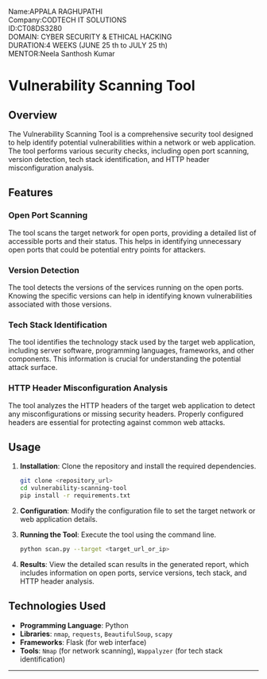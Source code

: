 Name:APPALA RAGHUPATHI<br>
Company:CODTECH IT SOLUTIONS<br>
ID:CT08DS3280<br>
DOMAIN: CYBER SECURITY & ETHICAL HACKING<br>
DURATION:4 WEEKS (JUNE 25 th to JULY 25 th)<br>
MENTOR:Neela Santhosh Kumar<br>



# Vulnerability Scanning Tool

## Overview

The Vulnerability Scanning Tool is a comprehensive security tool designed to help identify potential vulnerabilities within a network or web application. The tool performs various security checks, including open port scanning, version detection, tech stack identification, and HTTP header misconfiguration analysis.

## Features

### Open Port Scanning
The tool scans the target network for open ports, providing a detailed list of accessible ports and their status. This helps in identifying unnecessary open ports that could be potential entry points for attackers.

### Version Detection
The tool detects the versions of the services running on the open ports. Knowing the specific versions can help in identifying known vulnerabilities associated with those versions.

### Tech Stack Identification
The tool identifies the technology stack used by the target web application, including server software, programming languages, frameworks, and other components. This information is crucial for understanding the potential attack surface.

### HTTP Header Misconfiguration Analysis
The tool analyzes the HTTP headers of the target web application to detect any misconfigurations or missing security headers. Properly configured headers are essential for protecting against common web attacks.

## Usage

1. **Installation**: Clone the repository and install the required dependencies.
   ```sh
   git clone <repository_url>
   cd vulnerability-scanning-tool
   pip install -r requirements.txt
   ```

2. **Configuration**: Modify the configuration file to set the target network or web application details.

3. **Running the Tool**: Execute the tool using the command line.
   ```sh
   python scan.py --target <target_url_or_ip>
   ```

4. **Results**: View the detailed scan results in the generated report, which includes information on open ports, service versions, tech stack, and HTTP header analysis.

## Technologies Used

- **Programming Language**: Python
- **Libraries**: `nmap`, `requests`, `BeautifulSoup`, `scapy`
- **Frameworks**: Flask (for web interface)
- **Tools**: `Nmap` (for network scanning), `Wappalyzer` (for tech stack identification)

---

